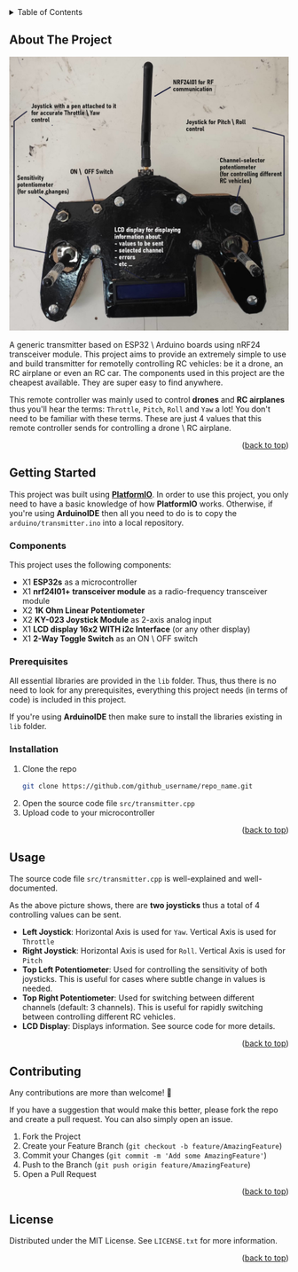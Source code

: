 <div id="top"></div>

<!-- TABLE OF CONTENTS -->
<details>
  <summary>Table of Contents</summary>
  <ol>
    <li>
      <a href="#about-the-project">About The Project</a>
      <ul>
        <li><a href="#built-with">Built With</a></li>
      </ul>
    </li>
    <li>
      <a href="#getting-started">Getting Started</a>
      <ul>
        <li><a href="#prerequisites">Prerequisites</a></li>
        <li><a href="#installation">Installation</a></li>
      </ul>
    </li>
    <li><a href="#usage">Usage</a></li>
    <li><a href="#roadmap">Roadmap</a></li>
    <li><a href="#contributing">Contributing</a></li>
    <li><a href="#license">License</a></li>
    <li><a href="#contact">Contact</a></li>
    <li><a href="#acknowledgments">Acknowledgments</a></li>
  </ol>
</details>

<!-- ABOUT THE PROJECT -->
## About The Project

![Transmitter Picture][transmitter-picture]

A generic transmitter based on ESP32 \ Arduino boards using nRF24 transceiver module. This project aims to provide an extremely simple to use and build
transmitter for remotelly controlling RC vehicles: be it a drone, an RC airplane or even an RC car.
The components used in this project are the cheapest available. They are super easy to find anywhere.

This remote controller was mainly used to control __drones__ and __RC airplanes__ thus you'll hear the terms: `Throttle`, `Pitch`, `Roll` and `Yaw` a lot!
You don't need to be familiar with these terms. These are just 4 values that this remote controller sends for controlling a drone \ RC airplane.

<p align="right">(<a href="#top">back to top</a>)</p>



<!-- GETTING STARTED -->
## Getting Started
This project was built using [__PlatformIO__](https://platformio.org). In order to use this project, you only need to have a basic knowledge
of how __PlatformIO__ works.
Otherwise, if you're using __ArduinoIDE__ then all you need to do is to copy the ```arduino/transmitter.ino``` into a local repository.

### Components
This project uses the following components:
- X1 __ESP32s__ as a microcontroller
- X1 __nrf24l01+ transceiver module__ as a radio-frequency transceiver module
- X2 __1K Ohm Linear Potentiometer__
- X2 __KY-023 Joystick Module__ as 2-axis analog input
- X1 __LCD display 16x2 WITH i2c Interface__ (or any other display)
- X1 __2-Way Toggle Switch__ as an ON \ OFF switch

### Prerequisites

All essential libraries are provided in the ```lib``` folder. Thus, thus there is no need to look for any prerequisites, everything
this project needs (in terms of code) is included in this project.

If you're using __ArduinoIDE__ then make sure to install the libraries existing in ```lib``` folder.

### Installation

1. Clone the repo
   ```sh
   git clone https://github.com/github_username/repo_name.git
   ```
2. Open the source code file ```src/transmitter.cpp```
3. Upload code to your microcontroller

<p align="right">(<a href="#top">back to top</a>)</p>

<!-- USAGE EXAMPLES -->
## Usage
The source code file ```src/transmitter.cpp``` is well-explained and well-documented.

As the above picture shows, there are __two joysticks__ thus a total of 4 controlling values can be sent.
- __Left Joystick__: Horizontal Axis is used for `Yaw`. Vertical Axis is used for `Throttle` 
- __Right Joystick__: Horizontal Axis is used for `Roll`. Vertical Axis is used for `Pitch`
- __Top Left Potentiometer__: Used for controlling the sensitivity of both joysticks. This is useful for cases where subtle change in values is needed.
- __Top Right Potentiometer__: Used for switching between different channels (default: 3 channels). This is useful for rapidly switching between controlling different RC vehicles.
- __LCD Display__: Displays information. See source code for more details.

<p align="right">(<a href="#top">back to top</a>)</p>


<!-- CONTRIBUTING -->
## Contributing
Any contributions are more than welcome! 🤠

If you have a suggestion that would make this better, please fork the repo and create a pull request. You can also simply open an issue.

1. Fork the Project
2. Create your Feature Branch (`git checkout -b feature/AmazingFeature`)
3. Commit your Changes (`git commit -m 'Add some AmazingFeature'`)
4. Push to the Branch (`git push origin feature/AmazingFeature`)
5. Open a Pull Request

<p align="right">(<a href="#top">back to top</a>)</p>



<!-- LICENSE -->
## License

Distributed under the MIT License. See `LICENSE.txt` for more information.

<p align="right">(<a href="#top">back to top</a>)</p>

<!-- MARKDOWN LINKS & IMAGES -->
[transmitter-picture]: images/transmitter.jpg
